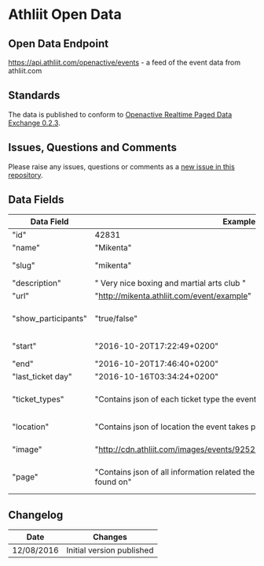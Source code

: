 # Athliit Open Data

## Open Data Endpoint
https://api.athliit.com/openactive/events - a feed of the event data from athliit.com

## Standards
The data is published to conform to [Openactive Realtime Paged Data Exchange 0.2.3](https://www.openactive.io/realtime-paged-data-exchange/0.2.3/).

## Issues, Questions and Comments
Please raise any issues, questions or comments as a [new issue in this repository](https://github.com/athliit/opendata/issues).

## Data Fields

| Data Field | Example Value | Description |
|---|---|---|
|"id" | 42831 | Internal ID of the event |
|"name"| "Mikenta" | Self Explanatory |
|"slug"| "mikenta" | Alias for page where event can be found |
|"description"| " Very nice boxing and martial arts club "| Self Explanatory |
|"url"| "http://mikenta.athliit.com/event/example" | Route for specific event |
|"show_participants"| "true/false"| If the event should have a list that shows the participants |
|"start"| "2016-10-20T17:22:49+0200" | YYYY-MM-DDThh:mm:ss+miliseconds |
|"end"| "2016-10-20T17:46:40+0200" | -||- |
|"last_ticket day"| "2016-10-16T03:34:24+0200" | -||- |
| "ticket_types" | "Contains json of each ticket type the event has, each having obvious properties" | An object containing subobjects of all ticket types available |
| "location" | "Contains json of location the event takes place at, with self explanatory properties" | An object containing info about the event location |
| "image" | "http://cdn.athliit.com/images/events/925204ea9d3ca9aef7d959a4b59d38e0.jpg" | url of event image on server |
| "page" | "Contains json of all information related the athliit club page that the event can be found on" | An object ontaining info about the club page the event resides in |


## Changelog

| Date | Changes |
|---|---|
| 12/08/2016 | Initial version published |
